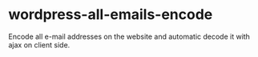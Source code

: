 # wordpress-all-emails-encode
Encode all e-mail addresses on the website and automatic decode it with ajax on client side.

